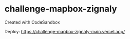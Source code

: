 # challenge-mapbox-zignaly
Created with CodeSandbox

Deploy: https://challenge-mapbox-zignaly-main.vercel.app/
